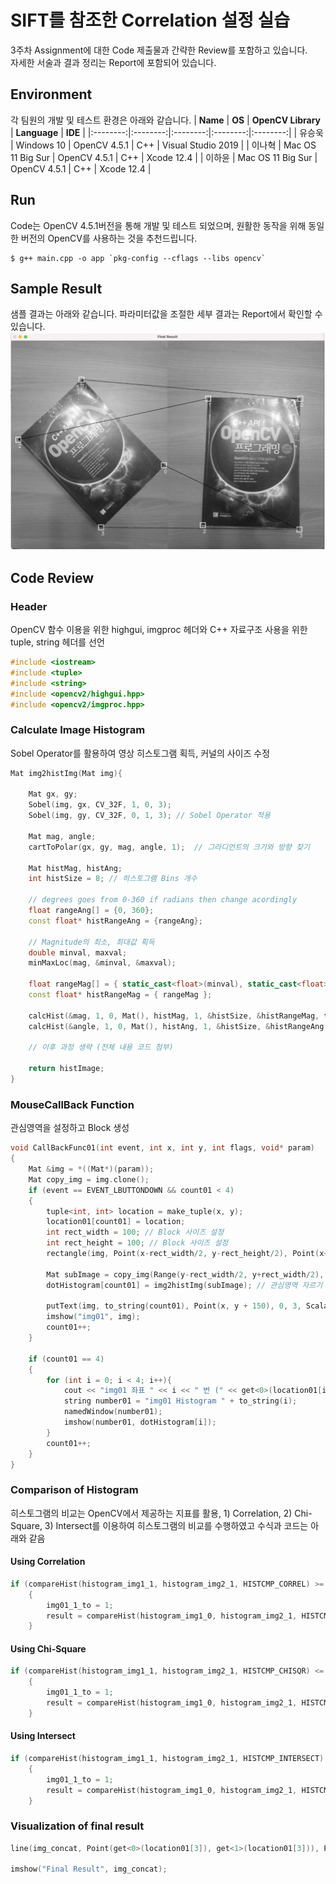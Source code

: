 # SIFT를 참조한 Correlation 설정 실습	
3주차 Assignment에 대한 Code 제출물과 간략한 Review를 포함하고 있습니다.  
자세한 서술과 결과 정리는 Report에 포함되어 있습니다.


## Environment
각 팀원의 개발 및 테스트 환경은 아래와 같습니다.
| **Name** | **OS** | **OpenCV Library** | **Language** | **IDE** | 
|:--------:|:--------:|:--------:|:--------:|:--------:|
| 유승욱 | Windows 10 | OpenCV 4.5.1 | C++ | Visual Studio 2019  |
| 이나혁 | Mac OS 11 Big Sur | OpenCV 4.5.1 | C++ | Xcode 12.4 |
| 이하윤 | Mac OS 11 Big Sur | OpenCV 4.5.1 | C++ | Xcode 12.4 |

## Run
Code는 OpenCV 4.5.1버전을 통해 개발 및 테스트 되었으며, 원활한 동작을 위해 동일한 버전의 OpenCV를 사용하는 것을 추천드립니다.

```
$ g++ main.cpp -o app `pkg-config --cflags --libs opencv`
```

## Sample Result
샘플 결과는 아래와 같습니다. 파라미터값을 조절한 세부 결과는 Report에서 확인할 수 있습니다.
![](final_result.png)

## Code Review

### Header
OpenCV 함수 이용을 위한 highgui, imgproc 헤더와 C++ 자료구조 사용을 위한 tuple, string 헤더를 선언
```cpp
#include <iostream>
#include <tuple>
#include <string>
#include <opencv2/highgui.hpp>
#include <opencv2/imgproc.hpp>
```

### Calculate Image Histogram
Sobel Operator를 활용하여 영상 히스토그램 획득, 커널의 사이즈 수정
```cpp
Mat img2histImg(Mat img){
    
    Mat gx, gy;
    Sobel(img, gx, CV_32F, 1, 0, 3); 
    Sobel(img, gy, CV_32F, 0, 1, 3); // Sobel Operator 적용
    
    Mat mag, angle;
    cartToPolar(gx, gy, mag, angle, 1);  // 그라디언트의 크기와 방향 찾기
    
    Mat histMag, histAng;
    int histSize = 8; // 히스토그램 Bins 개수
    
    // degrees goes from 0-360 if radians then change acordingly
    float rangeAng[] = {0, 360};
    const float* histRangeAng = {rangeAng};
    
    // Magnitude의 최소, 최대값 획득
    double minval, maxval;
    minMaxLoc(mag, &minval, &maxval);
    
    float rangeMag[] = { static_cast<float>(minval), static_cast<float>(maxval)} ;
    const float* histRangeMag = { rangeMag };
    
    calcHist(&mag, 1, 0, Mat(), histMag, 1, &histSize, &histRangeMag, true, false);
    calcHist(&angle, 1, 0, Mat(), histAng, 1, &histSize, &histRangeAng, true, false);
    
    // 이후 과정 생략 (전체 내용 코드 첨부)
    
    return histImage;
}
```

### MouseCallBack Function
관심영역을 설정하고 Block 생성
```cpp
void CallBackFunc01(int event, int x, int y, int flags, void* param)
{
    Mat &img = *((Mat*)(param));
    Mat copy_img = img.clone();
    if (event == EVENT_LBUTTONDOWN && count01 < 4)
    {
        tuple<int, int> location = make_tuple(x, y);
        location01[count01] = location;
        int rect_width = 100; // Block 사이즈 설정
        int rect_height = 100; // Block 사이즈 설정
        rectangle(img, Point(x-rect_width/2, y-rect_height/2), Point(x+rect_width/2, y+rect_height/2), Scalar(255,255,255), 10, 8, 0);
        
        Mat subImage = copy_img(Range(y-rect_width/2, y+rect_width/2), Range(x-rect_width/2, x+rect_width/2));
        dotHistogram[count01] = img2histImg(subImage); // 관심영역 자르기
        
        putText(img, to_string(count01), Point(x, y + 150), 0, 3, Scalar(255, 255, 255), 5, 1);
        imshow("img01", img);
        count01++;
    }
    
    if (count01 == 4)
    {
        for (int i = 0; i < 4; i++){
            cout << "img01 좌표 " << i << " 번 (" << get<0>(location01[i]) << ", " << get<1>(location01[i]) << ")" << endl;
            string number01 = "img01 Histogram " + to_string(i);
            namedWindow(number01);
            imshow(number01, dotHistogram[i]);
        }
        count01++;
    }
}
```

### Comparison of Histogram
히스토그램의 비교는 OpenCV에서 제공하는 지표를 활용, 1) Correlation, 2) Chi-Square, 3) Intersect를 이용하여 히스토그램의 비교를 수행하였고 수식과 코드는 아래와 같음
#### Using Correlation
```cpp
if (compareHist(histogram_img1_1, histogram_img2_1, HISTCMP_CORREL) >= result)
    {
        img01_1_to = 1;
        result = compareHist(histogram_img1_0, histogram_img2_1, HISTCMP_CORREL);
    }
```

#### Using Chi-Square
```cpp
if (compareHist(histogram_img1_1, histogram_img2_1, HISTCMP_CHISQR) <= result)
    {
        img01_1_to = 1;
        result = compareHist(histogram_img1_0, histogram_img2_1, HISTCMP_CHISQR);
    }
```

#### Using Intersect
```cpp
if (compareHist(histogram_img1_1, histogram_img2_1, HISTCMP_INTERSECT) >= result)
    {
        img01_1_to = 1;
        result = compareHist(histogram_img1_0, histogram_img2_1, HISTCMP_INTERSECT);
    }
```

### Visualization of final result
```cpp
line(img_concat, Point(get<0>(location01[3]), get<1>(location01[3])), Point(img01.cols + get<0>(location02[img01_3_to]), get<1>(location02[img01_3_to])), Scalar::all(0), 5, 8, 0);

imshow("Final Result", img_concat);
```
